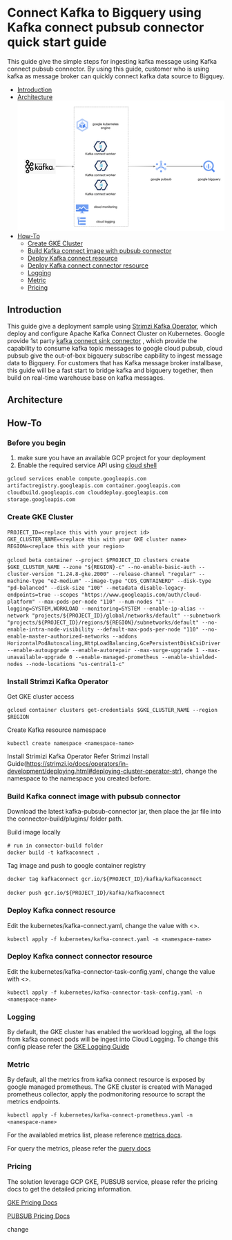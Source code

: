 # Connect Kafka to Bigquery using Kafka connect pubsub connector quick start guide
This guide give the simple steps for ingesting kafka message using Kafka connect pubsub connector. By using this guide, customer who is using kafka as message broker can quickly connect kafka data source to Bigquey.

* [Introduction](#introduction)
* [Architecture](#architecture)
![alt text](architecture/images/kafkapubsubbigquery.png)
* [How-To](#how-to)
    * [Create GKE Cluster](#create-gke-cluster)
    * [Build Kafka connect image with pubsub connector](#build-kafka-connect-image-with-pubsub-connector)
    * [Deploy Kafka connect resource](#deploy-kafka-connect-resource)
    * [Deploy Kafka connect connector resource](#deploy-kafka-connect-connector-resource)
    * [Logging](#logging)
    * [Metric](#metric)
    * [Pricing](#pricing)

## Introduction
This guide give a deployment sample using [Strimzi Kafka Operator](https://strimzi.io/), which deploy and configure Apache Kafka Connect Cluster on Kubernetes. Google provide 1st party [kafka connect sink connector](https://github.com/googleapis/java-pubsub-group-kafka-connector) , which provide the capability to consume kafka topic messages to google cloud pubsub, cloud pubsub give the out-of-box bigquery subscribe capbility to ingest message data to Bigquery. For customers that has Kafka message broker installbase, this guide will be a fast start to bridge kafka and bigquery together, then build on real-time warehouse base on kafka messages.

## Architecture

## How-To
### Before you begin
1. make sure you have an available GCP project for your deployment
2. Enable the required service API using [cloud shell](https://cloud.google.com/shell/docs/run-gcloud-commands)
```
gcloud services enable compute.googleapis.com artifactregistry.googleapis.com container.googleapis.com cloudbuild.googleapis.com clouddeploy.googleapis.com storage.googleapis.com
```
### Create GKE Cluster
```
PROJECT_ID=<replace this with your project id>
GKE_CLUSTER_NAME=<replace this with your GKE cluster name>
REGION=<replace this with your region>

gcloud beta container --project $PROJECT_ID clusters create $GKE_CLUSTER_NAME --zone "${REGION}-c" --no-enable-basic-auth --cluster-version "1.24.8-gke.2000" --release-channel "regular" --machine-type "e2-medium" --image-type "COS_CONTAINERD" --disk-type "pd-balanced" --disk-size "100" --metadata disable-legacy-endpoints=true --scopes "https://www.googleapis.com/auth/cloud-platform" --max-pods-per-node "110" --num-nodes "1" --logging=SYSTEM,WORKLOAD --monitoring=SYSTEM --enable-ip-alias --network "projects/${PROJECT_ID}/global/networks/default" --subnetwork "projects/${PROJECT_ID}/regions/${REGION}/subnetworks/default" --no-enable-intra-node-visibility --default-max-pods-per-node "110" --no-enable-master-authorized-networks --addons HorizontalPodAutoscaling,HttpLoadBalancing,GcePersistentDiskCsiDriver --enable-autoupgrade --enable-autorepair --max-surge-upgrade 1 --max-unavailable-upgrade 0 --enable-managed-prometheus --enable-shielded-nodes --node-locations "us-central1-c"
```

### Install Strimzi Kafka Operator
Get GKE cluster access
```
gcloud container clusters get-credentials $GKE_CLUSTER_NAME --region $REGION
```
Create Kafka resource namespace
```
kubectl create namespace <namespace-name>
```
Install Strimizi Kafka Operator
Refer Strimzi Install Guide(https://strimzi.io/docs/operators/in-development/deploying.html#deploying-cluster-operator-str), change the namespace to the namespace you created before.

### Build Kafka connect image with pubsub connector
Download the latest kafka-pubsub-connector jar, then place the jar file into the connector-build/plugins/ folder path.

Build image locally
```
# run in connector-build folder
docker build -t kafkaconnect .
```

Tag image and push to google container registry
```
docker tag kafkaconnect gcr.io/${PROJECT_ID}/kafka/kafkaconnect

docker push gcr.io/${PROJECT_ID}/kafka/kafkaconnect
```

### Deploy Kafka connect resource
Edit the kubernetes/kafka-connect.yaml, change the value with <>.
```
kubectl apply -f kubernetes/kafka-connect.yaml -n <namespace-name>
```
### Deploy Kafka connect connector resource
Edit the kubernetes/kafka-connector-task-config.yaml, change the value with <>.
```
kubectl apply -f kubernetes/kafka-connector-task-config.yaml -n <namespace-name>
```

### Logging
By default, the GKE cluster has enabled the workload logging, all the logs from kafka connect pods will be ingest into Cloud Logging. To change this config please refer the [GKE Logging Guide](https://cloud.google.com/stackdriver/docs/solutions/gke/managing-logs#system_only_logs) 
### Metric
By default, all the metrics from kafka connect resource is exposed by google managed prometheus. The GKE cluster is created with Managed prometheus collector, apply the podmonitoring resource to scrapt the metrics endpoints.
```
kubectl apply -f kubernetes/kafka-connect-prometheus.yaml -n <namespace-name>
```
For the availabled metrics list, please reference [metrics docs](https://docs.confluent.io/kafka-connectors/self-managed/monitoring.html#using-jmx-to-monitor-kconnect).

For query the metrics, please refer the [query docs](https://cloud.google.com/stackdriver/docs/managed-prometheus/query)
### Pricing
The solution leverage GCP GKE, PUBSUB service, please refer the pricing docs to get the detailed pricing information.

[GKE Pricing Docs](https://cloud.google.com/kubernetes-engine/pricing)

[PUBSUB Pricing Docs](https://cloud.google.com/pubsub/pricing#pubsub)

change